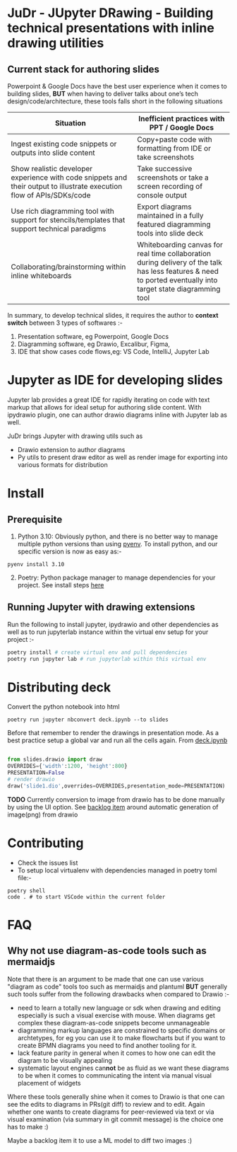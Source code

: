 # JuDr - JUpyter DRawing - Building technical presentations with inline drawing utilities

## Current stack for authoring slides
Powerpoint & Google Docs have the best user experience when it comes to building slides, 
**BUT** when having to deliver talks about one’s tech design/code/architecture, these tools falls short in the following situations 

| Situation      | Inefficient practices with PPT / Google Docs |
| ----------- | ----------- |
| Ingest existing code snippets or outputs into slide  content	| Copy+paste code with formatting from IDE or take screenshots |
| Show realistic developer experience with code snippets and their output to illustrate execution flow of APIs/SDKs/code | 	Take successive screenshots or take a screen recording of console output |
| Use rich diagramming tool with support for stencils/templates that support technical paradigms |	Export diagrams maintained in a fully featured diagramming tools into slide deck |
| Collaborating/brainstorming within inline whiteboards	|Whiteboarding canvas for real time collaboration during delivery of the talk has less features  & need to ported eventually into target state diagramming tool |

In summary, to develop technical slides, it requires the author to **context switch** between 3 types of softwares :-
1. Presentation software, eg Powerpoint, Google Docs 
2. Diagramming software, eg Drawio, Excalibur, Figma, 
3. IDE that show cases code flows,eg: VS Code, IntelliJ, Jupyter Lab



# Jupyter as IDE for developing slides

Jupyter lab provides a great IDE for rapidly iterating on code with text markup that allows for ideal setup for authoring slide content.
With ipydrawio plugin, one can author drawio diagrams inline with Jupyter lab as well. 

JuDr brings Jupyter with drawing utils such as 
* Drawio extension to author diagrams 
* Py utils to present draw editor as well as render image for exporting into various formats for distribution




# Install

## Prerequisite 

1. Python 3.10: Obviously python,  and there is no better way to manage multiple python versions than using [pyenv](https://github.com/pyenv/pyenv).
To install python, and our specific version is now as easy as:-
```
pyenv install 3.10
```
2. Poetry: Python package manager to manage dependencies for your project. See install steps [here](https://python-poetry.org/docs/)

## Running Jupyter with drawing extensions
Run the following to install jupyter, ipydrawio and other dependencies as well as to run jupyterlab instance within the virtual env setup for your project :-

```bash
poetry install # create virtual env and pull dependencies
poetry run jupyter lab # run jupyterlab within this virtual env
```

# Distributing deck

Convert the python notebook into html
```
poetry run jupyter nbconvert deck.ipynb --to slides
```

Before that remember to render the drawings in presentation mode. 
As a best practice setup a global var and run all the cells again. 
From [deck.ipynb](/deck.ipynb)

```py

from slides.drawio import draw
OVERRIDES={'width':1200, 'height':800}
PRESENTATION=False
# render drawio 
draw('slide1.dio',overrides=OVERRIDES,presentation_mode=PRESENTATION)
```



**TODO** Currently conversion to image from drawio has to be done manually by using the UI option. See [backlog item]((https://github.com/vinaynair/judr/issues/1)) around automatic generation of image(png) from drawio



# Contributing

* Check the issues list
* To setup local virtualenv with dependencies managed in poetry toml file:-
```
poetry shell
code . # to start VSCode within the current folder
```


# FAQ

## Why not use diagram-as-code tools such as mermaidjs

Note that there is an argument to be made that one can use various "diagram as code" tools too such as mermaidjs and plantuml 
**BUT** generally such tools suffer from the following drawbacks when compared to Drawio :-
* need to learn a totally new language or sdk when drawing and editing especially is such a visual exercise with mouse. When diagrams get complex these diagram-as-code snippets become unmanageable
* diagramming markup languages are constrained to specific domains or archtetypes, for eg you can use it to make flowcharts but if you want to create BPMN diagrams you need to find another tooling for it.
* lack feature parity in general when it comes to how one can edit the diagram to be visually appealing
* systematic layout engines can**not** be as fluid as we want these diagrams to be when it comes to communicating the intent via manual visual placement of widgets

Where these tools generally shine when it comes to Drawio is that one can see the edits to diagrams in PRs(git diff) to review and to edit.
Again whether one wants to create diagrams for peer-reviewed via text or via visual examination (via summary in git commit message) is the choice one has to make :) 

Maybe a backlog item it to use a ML model to diff two images :) 